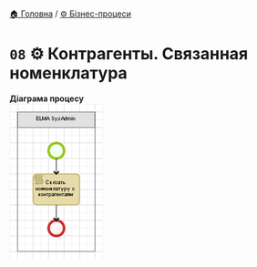 ﻿[🏠 Головна](../../../README.MD) / [⚙️ Бізнес-процеси](../../README.MD) 

# `08` ⚙️ Контрагенты. Связанная номенклатура

**Діаграма процесу**  
![Діаграма процесу](./Pictures/ProcDiagram.png)